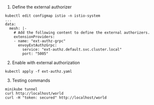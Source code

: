 1. Define the external authorizer
```
kubectl edit configmap istio -n istio-system
...
data:
  mesh: |-
    # Add the following content to define the external authorizers.
    extensionProviders:
    - name: "ext-authz-grpc"
      envoyExtAuthzGrpc:
        service: "ext-authz.default.svc.cluster.local"
        port: "5005"
```

2. Enable with external authorization
```
kubectl apply -f ext-authz.yaml
```

3. Testing commands
```
minikube tunnel
curl http://localhost/world
curl -H "token: secured" http://localhost/world
```
